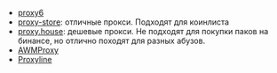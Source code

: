 - [proxy6](https://proxy6.net)
- [proxy-store](https://proxy-store.com): отличные прокси. Подходят для коинлиста
- [proxy.house](https://www.proxy.house): дешевые прокси. Не подходят для покупки паков на бинансе, но отлично походят для разных абузов.
- [AWMProxy](https://awmproxy.com/)
- [Proxyline](https://proxyline.net/)